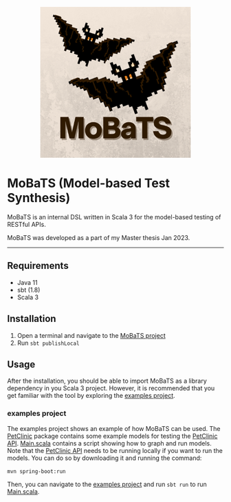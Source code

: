 <p align="center">
  <img src="logo.png" width=350>
</p> 

# MoBaTS (Model-based Test Synthesis)
MoBaTS is an internal DSL written in Scala 3 for the model-based testing of RESTful APIs.

MoBaTS was developed as a part of my Master thesis Jan 2023.

---
## Requirements
- Java 11
- sbt (1.8)
- Scala 3

## Installation
1. Open a terminal and navigate to the [MoBaTS project](MoBaTS)
2. Run `sbt publishLocal`


## Usage
After the installation, you should be able to import MoBaTS as a library dependency in you Scala 3 project. However, it is recommended that you get familiar with the tool by exploring the [examples project](examples).

### examples project
The examples project shows an example of how MoBaTS can be used. The [PetClinic](examples/src/main/scala/PetClinic) package contains some example models for testing the [PetClinic API](https://github.com/spring-petclinic/spring-petclinic-rest). [Main.scala](examples/src/main/scala/PetClinic/Main.scala) contains a script showing how to graph and run models. Note that the [PetClinic API](https://github.com/spring-petclinic/spring-petclinic-rest) needs to be running locally if you want to run the models. You can do so by downloading it and running the command:
```
mvn spring-boot:run
```
Then, you can navigate to the [examples project](examples) and run `sbt run` to run [Main.scala](examples/src/main/scala/PetClinic/Main.scala).
